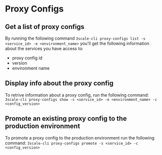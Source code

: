 # Proxy Configs

## Get a list of proxy configs

By running the following command `3scale-cli proxy-configs list -s <service_id> -e <environment_name>` you'll get the following information about the services you have access to:

- proxy config id
- version
- environment name

## Display info about the proxy config

To retrive information about a proxy config, run the following command:
`3scale-cli proxy-configs show -s <service_id> -e <environment_name> -c <config_version>`

## Promote an existing proxy config to the production environment

To promote a proxy config to the production environment run the following command:
`3scale-cli proxy-configs promote -s <service_id> -c <config_version>`
